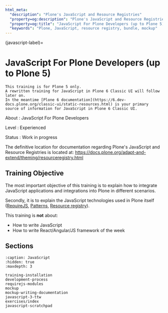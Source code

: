 ```yaml
---
html_meta:
  "description": "Plone's JavaScript and Resource Registries"
  "property=og:description": "Plone's JavaScript and Resource Registries"
  "property=og:title": "JavaScript For Plone Developers (up to Plone 5)"
  "keywords": "Plone, JavaScript, resource registry, bundle, mockup"
---
```


(javascript-label)=

# JavaScript For Plone Developers (up to Plone 5)

```{note}
This training is for Plone 5 only.  
A rewritten training for JavaScript in Plone 6 Classic UI will follow later on.
In the meantime [Plone 6 documentation](https://6.dev-docs.plone.org/classic-ui/static-resources.html) is your primary source of information for JavaScript in Plone 6 Classic UI.
```

About
: JavaScript For Plone Developers

Level
: Experienced

Status
: Work in progress

The definitive location for documentation regarding Plone's JavaScript and Resource Registries is located at:
<https://docs.plone.org/adapt-and-extend/theming/resourceregistry.html>

## Training Objective

The most important objective of this training is to explain how to integrate JavaScript applications and integrations into Plone in different scenarios.

Secondly, it is to explain the JavaScript technologies used in Plone itself ([RequireJS](https://requirejs.org/), [Patterns](https://github.com/plone/plone.patternslib), [Resource registry](https://docs.plone.org/adapt-and-extend/theming/resourceregistry.html)).

This training is **not** about:

- How to write JavaScript
- How to write React/Angular/JS framework of the week

## Sections

```{toctree}
:caption: JavaScript
:hidden: true
:maxdepth: 3

training-installation
development-process
requirejs-modules
mockup
mockup-writing-documentation
javascript-3-ttw
exercises/index
javascript-scratchpad
```
